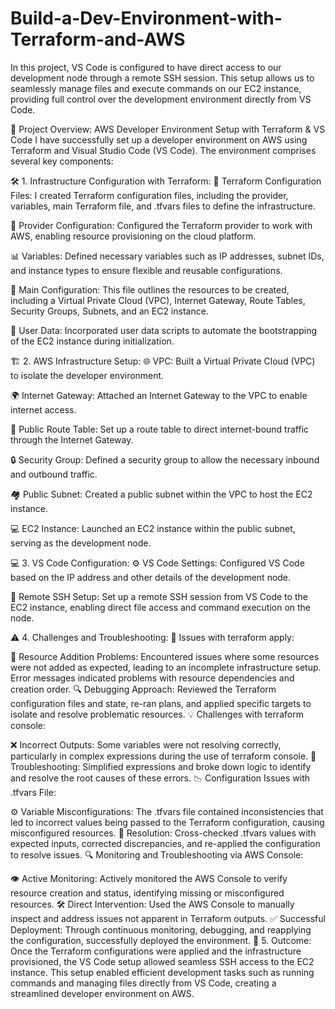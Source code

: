 # Build-a-Dev-Environment-with-Terraform-and-AWS
In this project, VS Code is configured to have direct access to our development node through a remote SSH session. This setup allows us to seamlessly manage files and execute commands on our EC2 instance, providing full control over the development environment directly from VS Code.

🌟 Project Overview: AWS Developer Environment Setup with Terraform & VS Code
I have successfully set up a developer environment on AWS using Terraform and Visual Studio Code (VS Code). The environment comprises several key components:

🛠️ 1. Infrastructure Configuration with Terraform:
📂 Terraform Configuration Files: I created Terraform configuration files, including the provider, variables, main Terraform file, and .tfvars files to define the infrastructure.

🔧 Provider Configuration: Configured the Terraform provider to work with AWS, enabling resource provisioning on the cloud platform.

📊 Variables: Defined necessary variables such as IP addresses, subnet IDs, and instance types to ensure flexible and reusable configurations.

📑 Main Configuration: This file outlines the resources to be created, including a Virtual Private Cloud (VPC), Internet Gateway, Route Tables, Security Groups, Subnets, and an EC2 instance.

🚀 User Data: Incorporated user data scripts to automate the bootstrapping of the EC2 instance during initialization.

🏗️ 2. AWS Infrastructure Setup:
🌐 VPC: Built a Virtual Private Cloud (VPC) to isolate the developer environment.

🌍 Internet Gateway: Attached an Internet Gateway to the VPC to enable internet access.

🚦 Public Route Table: Set up a route table to direct internet-bound traffic through the Internet Gateway.

🔒 Security Group: Defined a security group to allow the necessary inbound and outbound traffic.

🏘️ Public Subnet: Created a public subnet within the VPC to host the EC2 instance.

💻 EC2 Instance: Launched an EC2 instance within the public subnet, serving as the development node.

💻 3. VS Code Configuration:
⚙️ VS Code Settings: Configured VS Code based on the IP address and other details of the development node.

🔗 Remote SSH Setup: Set up a remote SSH session from VS Code to the EC2 instance, enabling direct file access and command execution on the node.

⚠️ 4. Challenges and Troubleshooting:
🚧 Issues with terraform apply:

🛑 Resource Addition Problems: Encountered issues where some resources were not added as expected, leading to an incomplete infrastructure setup. Error messages indicated problems with resource dependencies and creation order.
🔍 Debugging Approach: Reviewed the Terraform configuration files and state, re-ran plans, and applied specific targets to isolate and resolve problematic resources.
💡 Challenges with terraform console:

❌ Incorrect Outputs: Some variables were not resolving correctly, particularly in complex expressions during the use of terraform console.
🧩 Troubleshooting: Simplified expressions and broke down logic to identify and resolve the root causes of these errors.
📉 Configuration Issues with .tfvars File:

⚙️ Variable Misconfigurations: The .tfvars file contained inconsistencies that led to incorrect values being passed to the Terraform configuration, causing misconfigured resources.
🔄 Resolution: Cross-checked .tfvars values with expected inputs, corrected discrepancies, and re-applied the configuration to resolve issues.
🔍 Monitoring and Troubleshooting via AWS Console:

👁️ Active Monitoring: Actively monitored the AWS Console to verify resource creation and status, identifying missing or misconfigured resources.
🛠️ Direct Intervention: Used the AWS Console to manually inspect and address issues not apparent in Terraform outputs.
✅ Successful Deployment: Through continuous monitoring, debugging, and reapplying the configuration, successfully deployed the environment.
🎯 5. Outcome:
Once the Terraform configurations were applied and the infrastructure provisioned, the VS Code setup allowed seamless SSH access to the EC2 instance. This setup enabled efficient development tasks such as running commands and managing files directly from VS Code, creating a streamlined developer environment on AWS.
